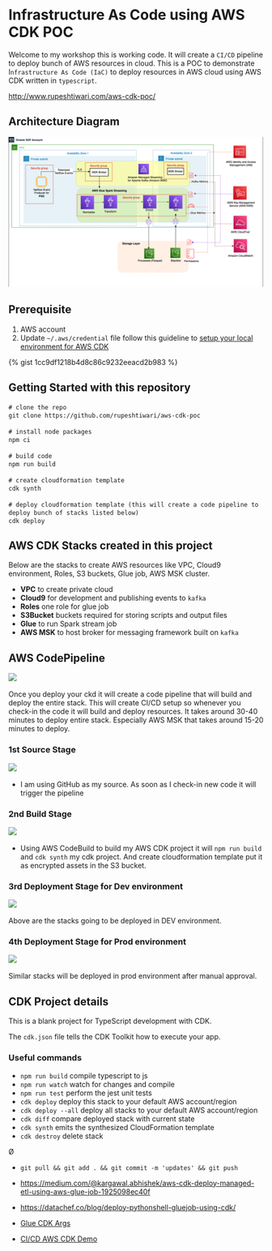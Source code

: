 # Infrastructure As Code using AWS CDK POC

Welcome to my workshop this is working code. It will create a `CI/CD` pipeline to deploy bunch of AWS resources in cloud. This is a POC to demonstrate I`nfrastructure As Code (IaC)` to deploy resources in AWS cloud using AWS CDK written in `typescript`.

http://www.rupeshtiwari.com/aws-cdk-poc/

## Architecture Diagram

![](assets/docs/architecture.png)

## Prerequisite

1. AWS account
2. Update `~/.aws/credential` file follow this guideline to [setup your local environment for AWS CDK](https://gist.github.com/rupeshtiwari/1cc9df1218b4d8c86c9232eeacd2b983)

{% gist 1cc9df1218b4d8c86c9232eeacd2b983 %}

## Getting Started with this repository

```
# clone the repo
git clone https://github.com/rupeshtiwari/aws-cdk-poc

# install node packages
npm ci

# build code
npm run build

# create cloudformation template
cdk synth

# deploy cloudformation template (this will create a code pipeline to deploy bunch of stacks listed below)
cdk deploy

```

## AWS CDK Stacks created in this project

Below are the stacks to create AWS resources like VPC, Cloud9 environment, Roles, S3 buckets, Glue job, AWS MSK cluster.

- **VPC** to create private cloud
- **Cloud9** for development and publishing events to `kafka`
- **Roles** one role for glue job
- **S3Bucket** buckets required for storing scripts and output files
- **Glue** to run Spark stream job
- **AWS MSK** to host broker for messaging framework built on `kafka`

## AWS CodePipeline

![](https://i.imgur.com/1lz20iF.png)

Once you deploy your ckd it will create a code pipeline that will build and deploy the entire stack. This will create CI/CD setup so whenever you check-in the code it will build and deploy resources. It takes around 30-40 minutes to deploy entire stack. Especially AWS MSK that takes around 15-20 minutes to deploy.

### 1st Source Stage

![](https://i.imgur.com/0SDXwMM.png)

- I am using GitHub as my source. As soon as I check-in new code it will trigger the pipeline

### 2nd Build Stage

![](https://i.imgur.com/daCKX2y.png)

- Using AWS CodeBuild to build my AWS CDK project it will `npm run build` and `cdk synth` my cdk project. And create cloudformation template put it as encrypted assets in the S3 bucket.

### 3rd Deployment Stage for Dev environment

![](https://i.imgur.com/9P7Vhvu.png)

Above are the stacks going to be deployed in DEV environment.

### 4th Deployment Stage for Prod environment

![](https://i.imgur.com/WuZNQef.png)

Similar stacks will be deployed in prod environment after manual approval.

## CDK Project details

This is a blank project for TypeScript development with CDK.

The `cdk.json` file tells the CDK Toolkit how to execute your app.

### Useful commands

- `npm run build` compile typescript to js
- `npm run watch` watch for changes and compile
- `npm run test` perform the jest unit tests
- `cdk deploy` deploy this stack to your default AWS account/region
- `cdk deploy --all` deploy all stacks to your default AWS account/region
- `cdk diff` compare deployed stack with current state
- `cdk synth` emits the synthesized CloudFormation template
- `cdk destroy` delete stack

Ø

- `git pull && git add . && git commit -m 'updates' && git push`

- https://medium.com/@kargawal.abhishek/aws-cdk-deploy-managed-etl-using-aws-glue-job-1925098ec40f

- https://datachef.co/blog/deploy-pythonshell-gluejob-using-cdk/
- [Glue CDK Args](https://docs.aws.amazon.com/glue/latest/dg/aws-glue-programming-etl-glue-arguments.html)
- [CI/CD AWS CDK Demo](https://github.com/rupeshtiwari/ci-cd-aws-pipeline-demo-cdk)

<script async src="https://pagead2.googlesyndication.com/pagead/js/adsbygoogle.js?client=ca-pub-1700383344966810" crossorigin="anonymous"></script>
<!-- Homepage Leaderboard -->

<ins class="adsbygoogle"
style="display:inline-block;width:728px;height:90px"
data-ad-client="ca-pub-1700383344966810"
data-ad-slot="1234567890"></ins>

<script>
(adsbygoogle = window.adsbygoogle || []).push({});
</script>
